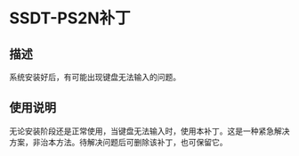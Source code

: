 # SSDT-PS2N补丁

## 描述

系统安装好后，有可能出现键盘无法输入的问题。

## 使用说明

无论安装阶段还是正常使用，当键盘无法输入时，使用本补丁。这是一种紧急解决方案，非治本方法。待解决问题后可删除该补丁，也可保留它。
